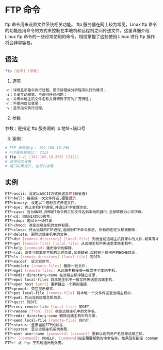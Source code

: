# FTP 命令

ftp 命令用来设置文件系统相关功能。
ftp 服务器在网上较为常见，Linux ftp 命令的功能是用命令的方式来控制在本地机和远程机之间传送文件，这里详细介绍 Linux ftp 命令的一些经常使用的命令，相信掌握了这些使用 Linux 进行 ftp 操作将会非常容易。

## 语法

```sh
ftp [选项] [参数]
```

1. 选项

```sh
-d：详细显示指令执行过程，便于排错或分析程序执行的情况；
-i：关闭互动模式，不询问任何问题；
-g：关闭本地主机文件名称支持特殊字符的扩充特性；
-n：不使用自动登录；
-v：显示指令执行过程。
```

2. 参数

参数：是指定 ftp 服务器的 ip 地址+端口号

3. 案例：

```sh
# FTP 服务器ip： 192.168.10.250
# FTP服务器端口： 2121
$ ftp [-v] [192.168.10.250] [2121]
# 选项可以省略
# 端口如果为21，也可以省略
```

## 实例

```sh
FTP>ascii: 设定以ASCII方式传送文件(缺省值)
FTP>bell: 每完成一次文件传送,报警提示.
FTP>binary: 设定以二进制方式传送文件.
FTP>bye: 终止主机FTP进程,并退出FTP管理方式.
FTP>case: 当为ON时,用MGET命令拷贝的文件名到本地机器中,全部转换为小写字母.
FTP>cd: 同UNIX的CD命令.
FTP>cdup: 返回上一级目录.
FTP>chmod: 改变远端主机的文件权限.
FTP>close: 终止远端的FTP进程,返回到FTP命令状态, 所有的宏定义都被删除.
FTP>delete: 删除远端主机中的文件.
FTP>dir [remote-directory] [local-file] 列出当前远端主机目录中的文件.如果有本地文件,就将结果写至本地文件.
FTP>get [remote-file] [local-file] 从远端主机中传送至本地主机中.
FTP>help [command] 输出命令的解释.
FTP>lcd: 改变当前本地主机的工作目录,如果缺省,就转到当前用户的HOME目录.
FTP>ls [remote-directory] [local-file] 同DIR.
FTP>macdef: 定义宏命令.
FTP>mdelete [remote-files] 删除一批文件.
FTP>mget [remote-files] 从远端主机接收一批文件至本地主机.
FTP>mkdir directory-name 在远端主机中建立目录.
FTP>mput local-files 将本地主机中一批文件传送至远端主机.
FTP>open host [port] 重新建立一个新的连接.
FTP>prompt: 交互提示模式.
FTP>put local-file [remote-file] 将本地一个文件传送至远端主机中.
FTP>pwd: 列出当前远端主机目录.
FTP>quit: 同BYE.
FTP>recv remote-file [local-file] 同GET.
FTP>rename [from] [to] 改变远端主机中的文件名.
FTP>rmdir directory-name 删除远端主机中的目录.
FTP>send local-file [remote-file] 同PUT.
FTP>status: 显示当前FTP的状态.
FTP>system: 显示远端主机系统类型.
FTP>user user-name [password] [account] 重新以别的用户名登录远端主机.
FTP>? [command]: 同HELP. [command]指定需要帮助的命令名称。如果没有指定 command，ftp 将显示全部命令的列表。
FTP>! 从 ftp 子系统退出到外壳。
```
